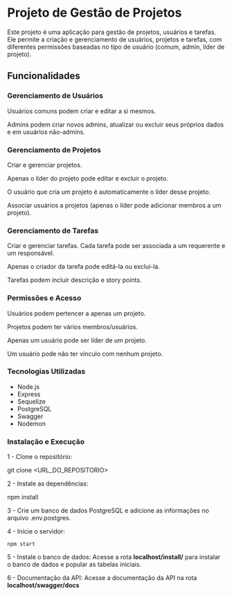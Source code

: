 <h1>Projeto de Gestão de Projetos</h1>

Este projeto é uma aplicação para gestão de projetos, usuários e tarefas. Ele permite a criação e gerenciamento de usuários, projetos e tarefas, com diferentes permissões baseadas no tipo de usuário (comum, admin, líder de projeto).

<h2>Funcionalidades</h2>

<h3>Gerenciamento de Usuários</h3>

  Usuários comuns podem criar e editar a si mesmos.
  
  Admins podem criar novos admins, atualizar ou excluir seus próprios dados e em usuários não-admins.

<h3>Gerenciamento de Projetos</h3>

  Criar e gerenciar projetos.
  
  Apenas o líder do projeto pode editar e excluir o projeto.
  
  O usuário que cria um projeto é automaticamente o líder desse projeto.
  
  Associar usuários a projetos (apenas o líder pode adicionar membros a um projeto).
  
<h3>Gerenciamento de Tarefas</h3>

  Criar e gerenciar tarefas.
  Cada tarefa pode ser associada a um requerente e um responsável.
  
  Apenas o criador da tarefa pode editá-la ou excluí-la.
  
  Tarefas podem incluir descrição e story points.
  
<h3>Permissões e Acesso</h3>

  Usuários podem pertencer a apenas um projeto.
  
  Projetos podem ter vários membros/usuários.
  
  Apenas um usuário pode ser líder de um projeto.
  
  Um usuário pode não ter vínculo com nenhum projeto.
  
<h3>Tecnologias Utilizadas</h3>

  - Node.js
  - Express
  - Sequelize
  - PostgreSQL
  - Swagger
  - Nodemon

<h3>Instalação e Execução</h3>

1 - Clone o repositório:

  git clone <URL_DO_REPOSITORIO>
  
2 - Instale as dependências:

  npm install
  
3 - Crie um banco de dados PostgreSQL e adicione as informações no arquivo .env.postgres.

4 - Inicie o servidor:

    npm start
    
5 - Instale o banco de dados: 
Acesse a rota **localhost/install/** para instalar o banco de dados e popular as tabelas iniciais.

6 - Documentação da API: 
Acesse a documentação da API na rota **localhost/swagger/docs**



